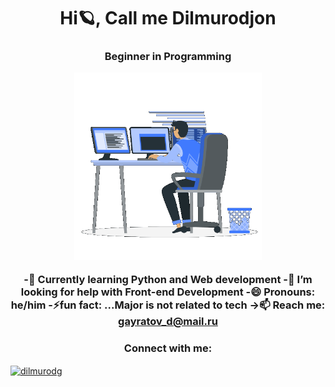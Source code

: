 <h1 align="center">Hi🪐, Call me Dilmurodjon</h1>
<h3 align="center">Beginner in Programming


<p><img aling="center" alt="gif" src="https://github.com/dilmurodg/dilmurodg/blob/main/coding-boy.gif" width="300" height="300" /></p>
  
 

 -📖 Currently learning **Python** and **Web development**
 -🤔 I’m looking for help with Front-end Development
 -😄 Pronouns: he/him
 -⚡fun fact: ...Major is not related to tech
 ->📫 Reach me: **gayratov_d@mail.ru** 

<h3 align="center">Connect with me:</h3>
<p align="left">
<a href="https://linkedin.com/in/dilmurodjon-gayratov" target="blank"><img align="center" src="https://raw.githubusercontent.com/rahuldkjain/github-profile-readme-generator/master/src/images/icons/Social/linked-in-alt.svg" alt="dilmurodg" height="30" width="40" /></a>
